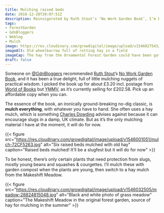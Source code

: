 ```yaml
---
title: Mulching raised beds
date: 2018-12-28T20:07:51Z
description: Reinvigorated by Ruth Stout’s ‘No Work Garden Book’, I’m back to mulching all the raised beds.
tags: 
- ForestGarden
- GdnBloggers
- Weblog
- Mulch
image: https://res.cloudinary.com/growdigital/image/upload/v1546027543/wheelbarrow-72310D61.jpg
imageAlt: Old wheelbarrow full of rotting hay in a field
imageCap: The hay from the Ornamental Forest Garden could have been gathered sooner but it’s good enough for mulch
draft: false
---
```


Someone on [@GdnBloggers](https://twitter.com/Gdnbloggers) recommended [Ruth Stout](https://en.wikipedia.org/wiki/Ruth_Stout)’s [No Work Garden Book](https://duckduckgo.com/?q=ruth+stout+no+work+garden+book&t=osx&ia=products), and it has been a true delight, full of little mulching nuggets of practical wisdom. I picked the book up for about £3.20 incl. postage from [World of Books](https://www.worldofbooks.com/en-gb/category/all?keyword=ruth%20stout) but <abbr title="Your Mileage May Vary">YMMV</abbr>, as it’s currently selling for £202.58. Pick up an affordable copy when you can.

The essence of the book, an ironically ground-breaking no-dig classic, is **mulch everything**, with whatever you have to hand. She often uses a hay mulch, which is something [Charles Dowding](https://www.charlesdowding.co.uk) advises against because it can encourage slugs in a damp, UK climate. But as it’s the only mulching material I have at the moment, it will do for now. 

{{< figure src="https://res.cloudinary.com/growdigital/image/upload/v1546001051/mulch-72CF5263.jpg" alt="Six raised beds mulched with old hay" caption="Raised beds mulched! It’ll be a slugfest but it will do for now" >}}

To be honest, there’s only certain plants that need protection from slugs, mostly young beans and squashes & courgettes. I’ll mulch these with garden compost when the plants are young, then switch to a hay mulch from the Makeshift Meadow.

{{< figure src="https://res.cloudinary.com/growdigital/image/upload/v1546032505/meadow-28824815048.jpg" alt="Black and white photo of grass meadow" caption="The Makeshift Meadow in the original forest garden, source of hay for mulching in the summer" >}}
